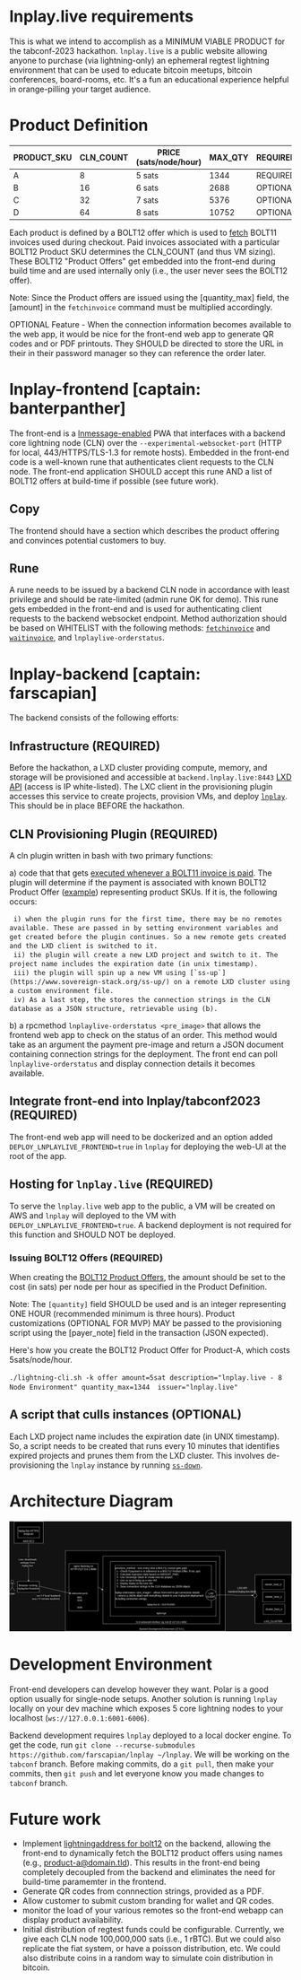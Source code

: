 # lnplay.live requirements

This is what we intend to accomplish as a MINIMUM VIABLE PRODUCT for the tabconf-2023 hackathon. `lnplay.live` is a public website allowing anyone to purchase (via lightning-only) an ephemeral regtest lightning environment that can be used to educate bitcoin meetups, bitcoin conferences, board-rooms, etc. It's a fun an educational experience helpful in orange-pilling your target audience.

# Product Definition

|PRODUCT_SKU|CLN_COUNT|PRICE (sats/node/hour)|MAX_QTY|REQUIRED/OPTIONAL|
|---|---|---|---|---|
|A|8|5 sats|1344|REQUIRED|
|B|16|6 sats|2688|OPTIONAL|
|C|32|7 sats|5376|OPTIONAL|
|D|64|8 sats|10752|OPTIONAL|

Each product is defined by a BOLT12 offer which is used to [fetch](https://docs.corelightning.org/reference/lightning-fetchinvoice) BOLT11 invoices used during checkout. Paid invoices associated with a particular BOLT12 Product SKU determines the CLN_COUNT (and thus VM sizing). These BOLT12 "Product Offers" get embedded into the front-end during build time and are used internally only (i.e., the user never sees the BOLT12 offer).

Note: Since the Product offers are issued using the [quantity_max] field, the [amount] in the `fetchinvoice` command must be multiplied accordingly.

OPTIONAL Feature - When the connection information becomes available to the web app, it would be nice for the front-end web app to generate QR codes and or PDF printouts.  They SHOULD be directed to store the URL in their in their password manager so they can reference the order later. 

# lnplay-frontend [captain: banterpanther]

The front-end is a [lnmessage-enabled](https://github.com/aaronbarnardsound/lnmessage) PWA that interfaces with a backend core lightning node (CLN) over the `--experimental-websocket-port` (HTTP for local, 443/HTTPS/TLS-1.3 for remote hosts). Embedded in the front-end code is a well-known rune that authenticates client requests to the CLN node. The front-end application SHOULD accept this rune AND a list of BOLT12 offers at build-time if possible (see future work).

## Copy

The frontend should have a section which describes the product offering and convinces potential customers to buy.
## Rune

A rune needs to be issued by a backend CLN node in accordance with least privilege and should be rate-limited (admin rune OK for demo). This rune gets embedded in the front-end and is used for authenticating client requests to the backend websocket endpoint. Method authorization should be based on WHITELIST with the following methods: [`fetchinvoice`](https://docs.corelightning.org/reference/lightning-fetchinvoice) and [`waitinvoice`](https://docs.corelightning.org/reference/lightning-waitinvoice), and `lnplaylive-orderstatus`.

# lnplay-backend [captain: farscapian]

The backend consists of the following efforts:

## Infrastructure (REQUIRED)

Before the hackathon, a LXD cluster providing compute, memory, and storage will be provisioned and accessible at `backend.lnplay.live:8443` [LXD API](https://documentation.ubuntu.com/lxd/en/latest/search/?q=API&check_keywords=yes&area=default) (access is IP white-listed). The LXC client in the provisioning plugin accesses this service to create projects, provision VMs, and deploy [`lnplay`](https://github.com/farscapian/lnplay/tree/tabconf). This should be in place BEFORE the hackathon.

## CLN Provisioning Plugin (REQUIRED)

A cln plugin written in bash with two primary functions:  
  
  a) code that that gets [executed whenever a BOLT11 invoice is paid](https://docs.corelightning.org/docs/event-notifications). The plugin will determine if the payment is associated with known BOLT12 Product Offer ([example](https://github.com/daGoodenough/bolt12-prism/blob/main/prism-plugin.py)) representing product SKUs. If it is, the following occurs:

     i) when the plugin runs for the first time, there may be no remotes available. These are passed in by setting environment variables and get created before the plugin continues. So a new remote gets created and the LXD client is switched to it.
     ii) the plugin will create a new LXD project and switch to it. The project name includes the expiration date (in unix timestamp).
     iii) the plugin will spin up a new VM using [`ss-up`](https://www.sovereign-stack.org/ss-up/) on a remote LXD cluster using a custom environment file.
     iv) As a last step, the stores the connection strings in the CLN database as a JSON structure, retrievable using (b).
  
  b) a rpcmethod `lnplaylive-orderstatus <pre_image>` that allows the frontend web app to check on the status of an order. This method would take as an argument the payment pre-image and return a JSON document containing connection strings for the deployment. The front end can poll `lnplaylive-orderstatus` and display connection details it becomes available.

## Integrate front-end into lnplay/tabconf2023 (REQUIRED)

The front-end web app will need to be dockerized and an option added `DEPLOY_LNPLAYLIVE_FRONTEND=true` in `lnplay` for deploying the web-UI at the root of the app.

## Hosting for `lnplay.live` (REQUIRED)

To serve the `lnplay.live` web app to the public, a VM will be created on AWS and `lnplay` will deployed to the VM with `DEPLOY_LNPLAYLIVE_FRONTEND=true`. A backend deployment is not required for this function and SHOULD NOT be deployed.

### Issuing BOLT12 Offers (REQUIRED)

When creating the [BOLT12 Product Offers](https://docs.corelightning.org/reference/lightning-offer), the amount should be set to the cost (in sats) per node per hour as specified in the Product Definition.

Note: The `[quantity]` field SHOULD be used and is an integer representing ONE HOUR (recommended minimum is three hours). Product customizations (OPTIONAL FOR MVP) MAY be passed to the provisioning script using the [payer_note] field in the transaction (JSON expected).

Here's how you create the BOLT12 Product Offer for Product-A, which costs 5sats/node/hour.

`./lightning-cli.sh -k offer amount=5sat description="lnplay.live - 8 Node Environment" quantity_max=1344  issuer="lnplay.live"`

## A script that culls instances (OPTIONAL)

Each LXD project name includes the expiration date (in UNIX timestamp). So, a script needs to be created that runs every 10 minutes that identifies expired projects and prunes them from the LXD cluster. This involves de-provisioning the `lnplay` instance by running [`ss-down`](https://www.sovereign-stack.org/ss-down/).

# Architecture Diagram

![lnplay.live tabconf architecture](./lnplay-live-architecture.drawio1.png)

# Development Environment

Front-end developers can develop however they want. Polar is a good option usually for single-node setups. Another solution is running `lnplay` locally on your dev machine which exposes 5 core lightning nodes to your localhost (`ws://127.0.0.1:6001-6006`).

Backend development requires `lnplay` deployed to a local docker engine. To get the code, run `git clone --recurse-submodules https://github.com/farscapian/lnplay ~/lnplay`. We will be working on the `tabconf` branch. Before making commits, do a `git pull`, then make your commits, then `git push` and let everyone know you made changes to `tabconf` branch.

# Future work

* Implement [lightningaddress for bolt12](https://github.com/rustyrussell/bolt12address) on the backend, allowing the front-end to dynamically fetch the BOLT12 product offers using names (e.g., product-a@domain.tld). This results in the front-end being completely decoupled from the backend and eliminates the need for build-time paramemter in the frontend.
* Generate QR codes from connnection strings, provided as a PDF.
* Allow customer to submit custom branding for wallet and QR codes. 
* monitor the load of your various remotes so the front-end webapp can display product availability.
* Initial distribution of regtest funds could be configurable. Currently, we give each CLN node 100,000,000 sats (i.e., 1 rBTC). But we could also replicate the fiat system, or have a poisson distribution, etc. We could also distribute coins in a random way to simulate coin distribution in bitcoin.
